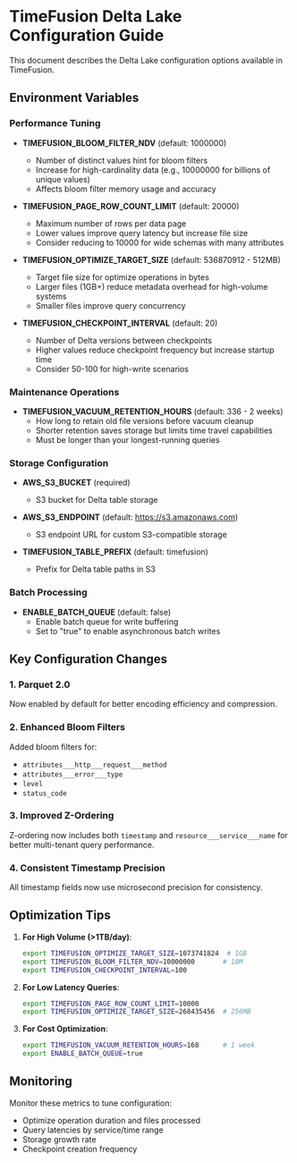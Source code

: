 # TimeFusion Delta Lake Configuration Guide

This document describes the Delta Lake configuration options available in TimeFusion.

## Environment Variables

### Performance Tuning

- **TIMEFUSION_BLOOM_FILTER_NDV** (default: 1000000)
  - Number of distinct values hint for bloom filters
  - Increase for high-cardinality data (e.g., 10000000 for billions of unique values)
  - Affects bloom filter memory usage and accuracy

- **TIMEFUSION_PAGE_ROW_COUNT_LIMIT** (default: 20000)
  - Maximum number of rows per data page
  - Lower values improve query latency but increase file size
  - Consider reducing to 10000 for wide schemas with many attributes

- **TIMEFUSION_OPTIMIZE_TARGET_SIZE** (default: 536870912 - 512MB)
  - Target file size for optimize operations in bytes
  - Larger files (1GB+) reduce metadata overhead for high-volume systems
  - Smaller files improve query concurrency

- **TIMEFUSION_CHECKPOINT_INTERVAL** (default: 20)
  - Number of Delta versions between checkpoints
  - Higher values reduce checkpoint frequency but increase startup time
  - Consider 50-100 for high-write scenarios

### Maintenance Operations

- **TIMEFUSION_VACUUM_RETENTION_HOURS** (default: 336 - 2 weeks)
  - How long to retain old file versions before vacuum cleanup
  - Shorter retention saves storage but limits time travel capabilities
  - Must be longer than your longest-running queries

### Storage Configuration

- **AWS_S3_BUCKET** (required)
  - S3 bucket for Delta table storage

- **AWS_S3_ENDPOINT** (default: https://s3.amazonaws.com)
  - S3 endpoint URL for custom S3-compatible storage

- **TIMEFUSION_TABLE_PREFIX** (default: timefusion)
  - Prefix for Delta table paths in S3

### Batch Processing

- **ENABLE_BATCH_QUEUE** (default: false)
  - Enable batch queue for write buffering
  - Set to "true" to enable asynchronous batch writes

## Key Configuration Changes

### 1. Parquet 2.0
Now enabled by default for better encoding efficiency and compression.

### 2. Enhanced Bloom Filters
Added bloom filters for:
- `attributes___http___request___method`
- `attributes___error___type`
- `level`
- `status_code`

### 3. Improved Z-Ordering
Z-ordering now includes both `timestamp` and `resource___service___name` for better multi-tenant query performance.

### 4. Consistent Timestamp Precision
All timestamp fields now use microsecond precision for consistency.

## Optimization Tips

1. **For High Volume (>1TB/day)**:
   ```bash
   export TIMEFUSION_OPTIMIZE_TARGET_SIZE=1073741824  # 1GB
   export TIMEFUSION_BLOOM_FILTER_NDV=10000000       # 10M
   export TIMEFUSION_CHECKPOINT_INTERVAL=100
   ```

2. **For Low Latency Queries**:
   ```bash
   export TIMEFUSION_PAGE_ROW_COUNT_LIMIT=10000
   export TIMEFUSION_OPTIMIZE_TARGET_SIZE=268435456  # 256MB
   ```

3. **For Cost Optimization**:
   ```bash
   export TIMEFUSION_VACUUM_RETENTION_HOURS=168      # 1 week
   export ENABLE_BATCH_QUEUE=true
   ```

## Monitoring

Monitor these metrics to tune configuration:
- Optimize operation duration and files processed
- Query latencies by service/time range
- Storage growth rate
- Checkpoint creation frequency